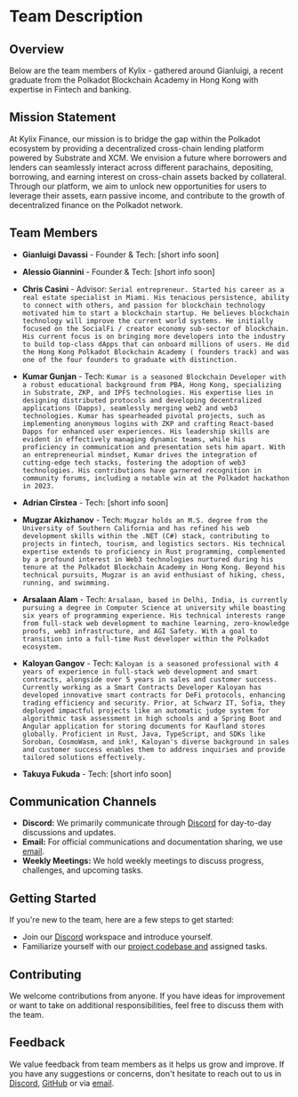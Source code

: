 
# Team Description

## Overview
Below are the team members of Kylix - gathered around Gianluigi, a recent graduate from the Polkadot Blockchain Academy in Hong Kong with expertise in Fintech and banking.

## Mission Statement
At Kylix Finance, our mission is to bridge the gap within the Polkadot ecosystem by providing a decentralized cross-chain lending platform powered by Substrate and XCM. We envision a future where borrowers and lenders can seamlessly interact across different parachains, depositing, borrowing, and earning interest on cross-chain assets backed by collateral. Through our platform, we aim to unlock new opportunities for users to leverage their assets, earn passive income, and contribute to the growth of decentralized finance on the Polkadot network.

## Team Members
- **Gianluigi Davassi** - Founder & Tech: [short info soon]

- **Alessio Giannini** - Founder & Tech: [short info soon]

- **Chris Casini** - Advisor: ```Serial entrepreneur. Started his career as a real estate specialist in Miami. His tenacious persistence, ability to connect with others, and passion for blockchain technology motivated him to start a blockchain startup. He believes blockchain technology will improve the current world systems. He initially focused on the SocialFi / creator economy sub-sector of blockchain. His current focus is on bringing more developers into the industry to build top-class dApps that can onboard millions of users. He did the Hong Kong Polkadot Blockchain Academy ( founders track) and was one of the four founders to graduate with distinction.```

- **Kumar Gunjan** - Tech: ```Kumar is a seasoned Blockchain Developer with a robust educational background from PBA, Hong Kong, specializing in Substrate, ZKP, and IPFS technologies. His expertise lies in designing distributed protocols and developing decentralized applications (Dapps), seamlessly merging web2 and web3 technologies. Kumar has spearheaded pivotal projects, such as implementing anonymous logins with ZKP and crafting React-based Dapps for enhanced user experiences. His leadership skills are evident in effectively managing dynamic teams, while his proficiency in communication and presentation sets him apart. With an entrepreneurial mindset, Kumar drives the integration of cutting-edge tech stacks, fostering the adoption of web3 technologies. His contributions have garnered recognition in community forums, including a notable win at the Polkadot hackathon in 2023.```

- **Adrian Cîrstea** - Tech: [short info soon]

- **Mugzar Akizhanov** - Tech: ```Mugzar holds an M.S. degree from the University of Southern California and has refined his web development skills within the .NET (C#) stack, contributing to projects in fintech, tourism, and logistics sectors. His technical expertise extends to proficiency in Rust programming, complemented by a profound interest in Web3 technologies nurtured during his tenure at the Polkadot Blockchain Academy in Hong Kong. Beyond his technical pursuits, Mugzar is an avid enthusiast of hiking, chess, running, and swimming.```

- **Arsalaan Alam** - Tech: ```Arsalaan, based in Delhi, India, is currently pursuing a degree in Computer Science at university while boasting six years of programming experience. His technical interests range from full-stack web development to machine learning, zero-knowledge proofs, web3 infrastructure, and AGI Safety. With a goal to transition into a full-time Rust developer within the Polkadot ecosystem.```

- **Kaloyan Gangov** - Tech: ```Kaloyan is a seasoned professional with 4 years of experience in full-stack web development and smart contracts, alongside over 5 years in sales and customer success. Currently working as a Smart Contracts Developer Kaloyan has developed innovative smart contracts for DeFi protocols, enhancing trading efficiency and security. Prior, at Schwarz IT, Sofia, they deployed impactful projects like an automatic judge system for algorithmic task assessment in high schools and a Spring Boot and Angular application for storing documents for Kaufland stores globally. Proficient in Rust, Java, TypeScript, and SDKs like Soroban, CosmoWasm, and ink!, Kaloyan's diverse background in sales and customer success enables them to address inquiries and provide tailored solutions effectively.```

- **Takuya Fukuda** - Tech: [short info soon]

## Communication Channels
- **Discord:** We primarily communicate through [Discord](https://discord.gg/42mdbTvwc4) for day-to-day discussions and updates.
- **Email:** For official communications and documentation sharing, we use [email](mailto:info@kylix.finance).
- **Weekly Meetings:** We hold weekly meetings to discuss progress, challenges, and upcoming tasks.

## Getting Started
If you're new to the team, here are a few steps to get started:
* Join our [Discord](https://discord.gg/42mdbTvwc4) workspace and introduce yourself.
* Familiarize yourself with our [project codebase and](https://github.com/Kylix-Finance/kylix-finance-substrate) assigned tasks.

## Contributing
We welcome contributions from anyone. If you have ideas for improvement or want to take on additional responsibilities, feel free to discuss them with the team.

## Feedback
We value feedback from team members as it helps us grow and improve. If you have any suggestions or concerns, don't hesitate to reach out to us in [Discord](https://discord.gg/42mdbTvwc4), [GitHub](https://github.com/Kylix-Finance/kylix-finance-substrate) or via [email](mailto:info@kylix.finance).

